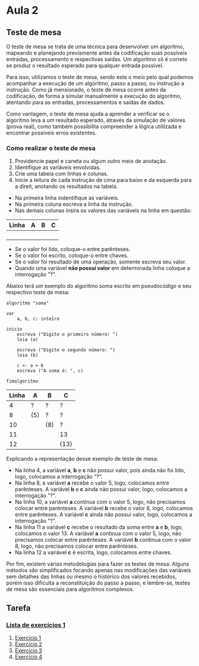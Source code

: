 # Aula 2

## Teste de mesa

O teste de mesa se trata de uma técnica para desenvolver um algoritmo, mapeando e planejando previamente antes da codificação suas possíveis entradas, processamento e respectivas saídas. Um algoritmo só é correto se produz o resultado esperado para qualquer entrada possível.

Para isso, utilizamos o teste de mesa, sendo este o meio pelo qual podemos acompanhar a execução de um algoritmo, passo a passo, ou instrução a instrução. Como já mensionado, o teste de mesa ocorre antes da codificação, de forma a simular manualmente a execução do algoritmo, atentando para as entradas, processamentos e saídas de dados.

Como vantagem, o teste de mesa ajuda a aprender a verificar se o algoritmo leva a um resultado esperado, através da simulação de valores (prova real), como também possibilita compreender a lógica utililzada e encontrar possíveis erros existentes.

### Como realizar o teste de mesa

1. Providencie papel e caneta ou algum outro meio de anotação.
2. Identifique as variáveis envolvidas.
3. Crie uma tabela com linhas e colunas.
4. Inicie a leitura de cada instrução de cima para baixo e da esquerda para a direit, anotando os resultados na tabela.

- Na primeira linha indentifique as variáveis.
- Na primeira coluna escreva a linha da instrução.
- Nas demais colunas insira os valores das variáveis na linha em questão:

| Linha | A   | B   | C   |
| ----- | --- | --- | --- |
|       |     |     |     |
|       |     |     |     |
|       |     |     |     |
|       |     |     |     |

- Se o valor foi lido, coloque-o entre parênteses.
- Se o valor foi escrito, coloque-o entre chaves.
- Se o valor foi resultado de uma operação, somente escreva seu valor.
- Quando uma variável **não possui valor** em determinada linha coloque a interrogação "?".

Abaixo terá um exemplo do algoritmo soma escrito em pseudocódigo e seu respectivo teste de mesa:

```
algoritmo "soma"

var
    a, b, c: inteiro

inicio
    escreva ("Digite o primeiro número: ")
    leia (a)

    escreva ("Digite o segundo número: ")
    leia (b)

    c <- a + b
    escreva ("A soma é: ", c)

fimalgoritmo
```

| Linha | A   | B   | C    |
| ----- | --- | --- | ---- |
| 4     | ?   | ?   | ?    |
| 8     | (5) | ?   | ?    |
| 10    |     | (8) | ?    |
| 11    |     |     | 13   |
| 12    |     |     | {13} |

Explicando a representação desse exemplo de teste de mesa:

- Na linha 4, a variável **a**, **b** e **c** não possui valor, pois ainda não foi lido, logo, colocamos a interrogação "?".
- Na linha 8, a variável **a** recebe o valor 5, logo, colocamos entre parênteses. A variável **b** e **c** ainda não possui valor, logo, colocamos a interrogação "?".
- Na linha 10, a variável **a** continua com o valor 5, logo, não precisamos colocar entre parênteses. A variável **b** recebe o valor 8, logo, colocamos entre parênteses. A variável **c** ainda não possui valor, logo, colocamos a interrogação "?".
- Na linha 11 a variável **c** recebe o resultado da soma entre **a** e **b**, logo, colocamos o valor 13. A variável **a** continua com o valor 5, logo, não precisamos colocar entre parênteses. A variável **b** continua com o valor 8, logo, não precisamos colocar entre parênteses.
- Na linha 12 a variável **c** é escrita, logo, colocamos entre chaves.

Por fim, existem várias metodologias para fazer os testes de mesa. Alguns métodos são simplificados focando apenas nas modificações das variáveis sem detalhes das linhas ou mesmo o histórico dos valores recebidos, porém isso dificulta a reconstituição do passo a passo, e lembre-se, testes de mesa são essenciais para algoritmos complexos.

## Tarefa

### [Lista de exercícios 1](tarefa/lista-de-exercicios-1.pdf)

1. [Exercício 1](tarefa/lista-1-exercicio-1.drawio.pdf)
2. [Exercício 2](tarefa/lista-1-exercicio-2.drawio.pdf)
3. [Exercício 3](tarefa/lista-1-exercicio-3.drawio.pdf)
4. [Exercício 4](tarefa/lista-1-exercicio-4.drawio.pdf)

